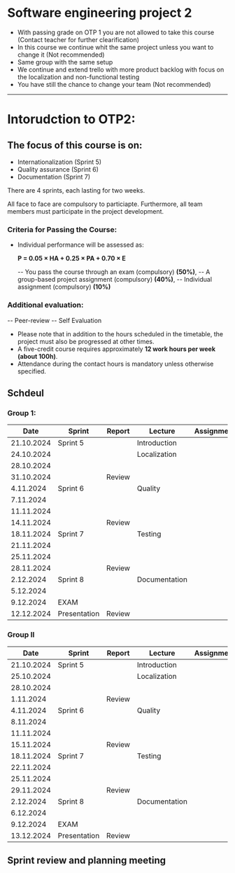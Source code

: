 
# Software engineering project 2
- With passing grade on OTP 1 you are not allowed to take this course (Contact teacher for further clearification)
- In this course we continue whit the same project unless you want to change it (Not recommended)
- Same group with the same setup
- We continue and extend trello with more product backlog with focus on the localization and non-functional testing
- You have still the chance to change your team (Not recommended)

---------------------------------------------------
# Intorudction to OTP2:

## The focus of this course is on:

- Internationalization (Sprint 5)
- Quality assurance (Sprint 6)
- Documentation (Sprint 7)

There are 4 sprints, each lasting for two weeks.

All face to face are compulsory to particiapte. Furthermore, all team members must participate in the project development.

### Criteria for Passing the Course:

- Individual performance will be assessed as:

  **P = 0.05 × HA + 0.25 × PA + 0.70 × E**

  -- You pass the course through an exam (compulsory) **(50%)**,
  -- A group-based project assignment (compulsory) **(40%)**,
  -- Individual assignment (compulsory) **(10%)**

### Additional evaluation:

  -- Peer-review
  -- Self Evaluation

- Please note that in addition to the hours scheduled in the timetable, the project must also be progressed at other times.
- A five-credit course requires approximately **12 work hours per week (about 100h)**.
- Attendance during the contact hours is mandatory unless otherwise specified.


## Schdeul
### Group 1:

| Date        | Sprint    | Report     | Lecture       | Assignments/Exam |
|-------------|-----------|------------|---------------|------------------|
| 21.10.2024  | Sprint 5  |            | Introduction  |                  |
| 24.10.2024  |           |            | Localization  |                  |
| 28.10.2024  |           |            |               |                  |
| 31.10.2024  |           | Review     |               |                  |
| 4.11.2024   | Sprint 6  |            | Quality       |                  |
| 7.11.2024   |           |            |               |                  |
| 11.11.2024  |           |            |               |                  |
| 14.11.2024  |           | Review     |               |                  |
| 18.11.2024  | Sprint 7  |            | Testing       |                  |
| 21.11.2024  |           |            |               |                  |
| 25.11.2024  |           |            |               |                  |
| 28.11.2024  |           | Review     |               |                  |
| 2.12.2024   | Sprint 8  |            | Documentation |                  |
| 5.12.2024   |           |            |               |                  |
| 9.12.2024   | EXAM      |            |               |                  |
| 12.12.2024  | Presentation | Review  |               |                  |

### Group II

| Date        | Sprint    | Report     | Lecture       | Assignments/Exam |
|-------------|-----------|------------|---------------|------------------|
| 21.10.2024  | Sprint 5  |            | Introduction  |                  |
| 25.10.2024  |           |            | Localization  |                  |
| 28.10.2024  |           |            |               |                  |
| 1.11.2024   |           | Review     |               |                  |
| 4.11.2024   | Sprint 6  |            | Quality       |                  |
| 8.11.2024   |           |            |               |                  |
| 11.11.2024  |           |            |               |                  |
| 15.11.2024  |           | Review     |               |                  |
| 18.11.2024  | Sprint 7  |            | Testing       |                  |
| 22.11.2024  |           |            |               |                  |
| 25.11.2024  |           |            |               |                  |
| 29.11.2024  |           | Review     |               |                  |
| 2.12.2024   | Sprint 8  |            | Documentation |                  |
| 6.12.2024   |           |            |               |                  |
| 9.12.2024   | EXAM      |            |               |                  |
| 13.12.2024  | Presentation | Review  |               |                  |


## Sprint review  and planning meeting

